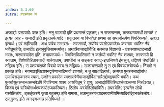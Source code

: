 ```yaml
---
index: 5.3.60
sutra: प्रशस्यस्य श्रः

---
```

 अजाद्योः प्रत्यययोः परत इति। ननु चाजादी इति प्रथमान्तं प्रकृतम्। न सप्तम्यन्तम्, तत्कथमयमर्थो लभ्यते ? इत्यत आह - अजादी इति प्रकृतस्येत्यादि। प्रकृतस्य या विभक्तिः प्रथमा सा सप्तमीरूपेण विपरिणम्यते, ऊह्यत इत्यर्थः। एवं तर्हीत्यादि। अथ यावेव सम्भवतः - तरप्तमपौ, तयोरेव परतोऽयमादेशः कस्मान्न भवति? नैवं भवितुमर्हति; ठजादीऽ इत्यनुवृत्तिसामर्थ्यात्। अथात्रैवाजाद्योर्विधिः कस्मान्न विज्ञायते - प्रशस्यशब्दादजादी भवतः, श्रश्चास्यादेश इति, तत्रायमप्यर्थः - विभक्तिविपरिणामो न कर्तव्यो भवति? नैवं शक्यम्; तरप्तमपौ हि स्याताम्, विशेषविहितावजादी बाधेयाताम्, उपाधीनां च सङ्करः स्याद्-इष्ठन्विषये ईयसुन्, तद्विषये चेष्ठन्निति। तद्विषय इति। स प्रशस्यशब्दो विषयो यस्य स तद्विषयः। सप्तम्यन्तपाठे तु स एव विषयस्तत्रेत्यर्थः। नियमो न प्रवर्तत इति। नयमाप्रवृत्तिज्ञापनद्वारेणाजादिभावो ज्ञाप्यते, न तु साक्षादित्यर्थः; अन्यथा पुनरनजाद्योर्बाध उपाधिसङ्करश्च स्यात्, उक्तेन प्रकारेण स्वशास्त्रेणैवाजाद्योर्विदानान्नैतद्दोषद्वयमपि भवति। कथं पुनर्थाश्रुतसम्बन्धसम्भवेऽपि विपरिणामः शक्य आश्रयितुम् ? शृणु; अजाद्योर्विधिरिष्टश्चेत्पञ्चम्या निरदेक्ष्यत्। किञ्च एवं सन्नियोगार्थश्चकारोऽप्यकरिष्यत। टिलोप-यस्येतिलोपाविति। ठ्यस्येतिऽ इत्यनेन लोपो यस्येतिलोपः, ठ्कर्तृकरणे कृता बहुलम्ऽ इति समासः, तत्रानुकरणत्वादस्यवामीयमित्यादिवद्बिभक्तेरलोपः। ठाद्गुणःऽ इति त्वनङ्गत्वान्न प्रतिषिध्यते ॥